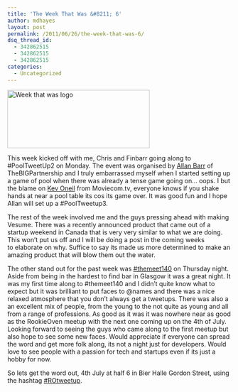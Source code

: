 ```yaml
---
title: 'The Week That Was &#8211; 6'
author: mdhayes
layout: post
permalink: /2011/06/26/the-week-that-was-6/
dsq_thread_id:
  - 342862515
  - 342862515
  - 342862515
categories:
  - Uncategorized
---
```

<img class="alignright size-full wp-image-62" title="week that was" src="http://rookieoven.com/wp-content/uploads/2011/05/week-that-was-e1305987012779.png" alt="Week that was logo" width="320" height="131" />

This week kicked off with me, Chris and Finbarr going along to #PoolTweetUp2 on Monday. The event was organised by [Allan Barr][1] of TheBIGPartnership and I truly embarrassed myself when I started setting up a game of pool when there was already a tense game going on&#8230; oops. I but the blame on [Kev Oneil][2] from Moviecom.tv, everyone knows if you shake hands at near a pool table its cos its game over. It was good fun and I hope Allan will set up a #PoolTweetup3.

The rest of the week involved me and the guys pressing ahead with making Vesume. There was a recently announced product that came out of a startup weekend in Canada that is very very similar to what we are doing. This won&#8217;t put us off and I will be doing a post in the coming weeks to elaborate on why. Suffice to say its made us more determined to make an amazing product that will blow them out the water.

The other stand out for the past week was [#themeet140][3] on Thursday night. Aside from being in the hardest to find bar in Glasgow it was a great night. It was my first time along to #themeet140 and I didn&#8217;t quite know what to expect but it was brilliant to put faces to @names and there was a nice relaxed atmosphere that you don&#8217;t always get a tweetups. There was also a an excellent mix of people, from the young to the not quite as young and all from a range of professions. As good as it was it was nowhere near as good as the RookieOven meetup with the next one coming up on the 4th of July. Looking forward to seeing the guys who came along to the first meetup but also hope to see some new faces. Would appreciate if everyone can spread the word and get more folk along, its not a night just for developers. Would love to see people with a passion for tech and startups even if its just a hobby for now.

So lets get the word out, 4th July at half 6 in Bier Halle Gordon Street, using the hashtag [#ROtweetup][4].

 [1]: http://twitter.com/allanbarr
 [2]: http://twitter.com/kevoneil
 [3]: http://twitter.com/search/themeet140
 [4]: http://twitter.com/search/ROtweetup "ROtweetup"